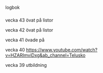 logbok
#####

vecka 43
övat på listor

vecka 42
övat på listor


vecka 41
övade på 

vecka 40
https://www.youtube.com/watch?v=HZARImviDxg&ab_channel=Telusko

vecka
 39
utbildning

